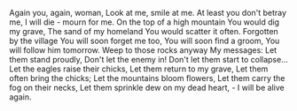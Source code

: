 Again you, again, woman, Look at me, smile at me.
At least you don't betray me, I will die - mourn for me.
On the top of a high mountain You would dig my grave,
The sand of my homeland You would scatter it often.
Forgotten by the village You will soon forget me too,
You will soon find a groom, You will follow him tomorrow.
Weep to those rocks anyway My messages:
Let them stand proudly, Don't let the enemy in!
Don't let them start to collapse... Let the eagles raise their chicks,
Let them return to my grave, Let them often bring the chicks;
Let the mountains bloom flowers, Let them carry the fog on their necks,
Let them sprinkle dew on my dead heart, - I will be alive again.